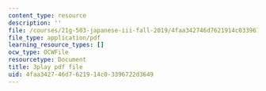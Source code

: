 ```yaml
---
content_type: resource
description: ''
file: /courses/21g-503-japanese-iii-fall-2019/4faa342746d7621914c03396722d3649_caSqb6LMF30.pdf
file_type: application/pdf
learning_resource_types: []
ocw_type: OCWFile
resourcetype: Document
title: 3play pdf file
uid: 4faa3427-46d7-6219-14c0-3396722d3649
---
```

